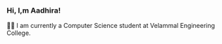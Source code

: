 ### Hi, I,m Aadhira!

👩‍💻 I am currently a Computer Science student at Velammal Engineering College.<br/>
